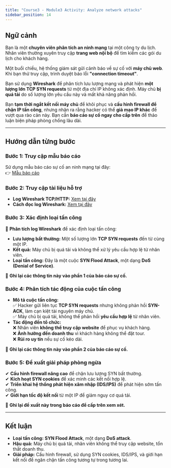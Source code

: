 ```yaml
---
title: "Course3 - Module3 Activity: Analyze network attacks"
sidebar_position: 14
---
```


## Ngữ cảnh

Bạn là một **chuyên viên phân tích an ninh mạng** tại một công ty du lịch. Nhân viên thường xuyên truy cập **trang web nội bộ** để tìm kiếm các gói du lịch cho khách hàng.

Một buổi chiều, hệ thống giám sát gửi cảnh báo về sự cố với **máy chủ web**. Khi bạn thử truy cập, trình duyệt báo lỗi **"connection timeout"**.

Bạn sử dụng **Wireshark** để phân tích lưu lượng mạng và phát hiện **một lượng lớn TCP SYN requests** từ một địa chỉ IP không xác định. Máy chủ **bị quá tải** do số lượng lớn yêu cầu này và mất khả năng phản hồi.

Bạn **tạm thời ngắt kết nối máy chủ** để khôi phục và **cấu hình firewall để chặn IP tấn công**, nhưng nhận ra rằng hacker có thể **giả mạo IP khác** để vượt qua rào cản này. Bạn cần **báo cáo sự cố ngay cho cấp trên** để thảo luận biện pháp phòng chống lâu dài.

---

## Hướng dẫn từng bước

### Bước 1: Truy cập mẫu báo cáo

Sử dụng mẫu báo cáo sự cố an ninh mạng tại đây:  
👉 [Mẫu báo cáo](https://docs.google.com/document/d/1xEk_arFwlQOto7KEM6gN-sIYriXhP9-lY2ftpBXhS4M/template/preview?resourcekey=0-_ODneeo__mDgK7BTE1FkVA)

### Bước 2: Truy cập tài liệu hỗ trợ

- **Log Wireshark TCP/HTTP:** [Xem tại đây](https://docs.google.com/spreadsheets/d/1enpRzrIao3J2Lp2tOI0hmu1Cu7D7CjLGhFAiTiR9J64/edit?gid=218501934#gid=218501934)
- **Cách đọc log Wireshark:** [Xem tại đây](https://docs.google.com/document/d/1JYyUPhfm2gwDellGRIcgItA3cZ7kz29xdYpVr1L_o9c/template/preview?usp=sharing)

### Bước 3: Xác định loại tấn công

📌 **Phân tích log Wireshark** để xác định loại tấn công:

- **Lưu lượng bất thường:** Một số lượng lớn **TCP SYN requests** đến từ cùng một IP.
- **Kết quả:** Máy chủ bị quá tải và không thể xử lý yêu cầu hợp lệ từ nhân viên.
- **Loại tấn công:** Đây là một cuộc **SYN Flood Attack**, một dạng **DoS (Denial of Service)**.

📌 **Ghi lại các thông tin này vào phần 1 của báo cáo sự cố.**

### Bước 4: Phân tích tác động của cuộc tấn công

- **Mô tả cuộc tấn công:**  
  ✅ Hacker gửi liên tục **TCP SYN requests** nhưng không phản hồi **SYN-ACK**, làm cạn kiệt tài nguyên máy chủ.  
  ✅ Máy chủ bị quá tải, không thể phản hồi **yêu cầu hợp lệ** từ nhân viên.
- **Tác động đến tổ chức:**  
  ❌ Nhân viên **không thể truy cập website** để phục vụ khách hàng.  
  ❌ **Ảnh hưởng đến doanh thu** vì khách hàng không thể đặt tour.  
  ❌ **Rủi ro uy tín** nếu sự cố kéo dài.

📌 **Ghi lại các thông tin này vào phần 2 của báo cáo sự cố.**

### Bước 5: Đề xuất giải pháp phòng ngừa

✔ **Cấu hình firewall nâng cao** để chặn lưu lượng SYN bất thường.  
✔ **Kích hoạt SYN cookies** để xác minh các kết nối hợp lệ.  
✔ **Triển khai hệ thống phát hiện xâm nhập (IDS/IPS)** để phát hiện sớm tấn công.  
✔ **Giới hạn tốc độ kết nối** từ một IP để giảm nguy cơ quá tải.

📌 **Ghi lại đề xuất này trong báo cáo để cấp trên xem xét.**

---

## Kết luận

- **Loại tấn công:** **SYN Flood Attack**, một dạng **DoS attack**.
- **Hậu quả:** Máy chủ bị quá tải, nhân viên không thể truy cập website, tổn thất doanh thu.
- **Giải pháp:** Cấu hình firewall, sử dụng SYN cookies, IDS/IPS, và giới hạn kết nối để ngăn chặn tấn công tương tự trong tương lai.
